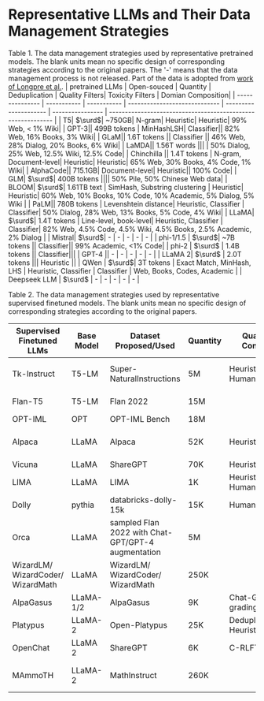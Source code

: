 # Representative LLMs and Their Data Management Strategies


Table 1. The data management strategies used by representative pretrained models. The blank units mean no specific design of corresponding strategies according to the original papers. The '-' means that the data management process is not released. Part of the data is adopted from [work of Longpre et al.](https://arxiv.org/abs/2305.13169).
| pretrained LLMs | Open-souced | Quantity    | Deduplication                 | Quality Filters| Toxicity Filters | Domian Composition|
| --------------- | ----------- | ----------- | ----------------------------- | --------------------- | ---------------- | ------------------------------------------------------------ |
| T5| $\surd$| ~750GB| N-gram| Heuristic| Heuristic| 99% Web, < 1% Wiki|
| GPT-3|| 499B tokens | MinHashLSH| Classifier|| 82% Web, 16% Books, 3% Wiki|
| GLaM|| 1.6T tokens || Classifier || 46% Web, 28% Dialog, 20% Books, 6% Wiki|
| LaMDA|| 1.56T words ||| | 50% Dialog, 25% Web, 12.5% Wiki, 12.5% Code|
| Chinchilla || 1.4T tokens | N-gram, Document-level| Heuristic| Heuristic| 65% Web, 30% Books, 4% Code, 1% Wiki|
| AlphaCode|| 715.1GB| Document-level| Heuristic|| 100% Code|
| GLM| $\surd$| 400B tokens |||| 50% Pile, 50% Chinese Web data|
| BLOOM| $\surd$| 1.61TB text | SimHash, Substring clustering | Heuristic| Heuristic| 60% Web, 10% Books, 10% Code, 10% Academic, 5% Dialog, 5% Wiki |
| PaLM|| 780B tokens | Levenshtein distance| Heuristic, Classifier | Classifier| 50% Dialog, 28% Web, 13% Books, 5% Code, 4% Wiki|
| LLaMA| $\surd$| 1.4T tokens | Line-level, book-level| Heuristic, Classifier | Classifier| 82% Web, 4.5% Code, 4.5% Wiki, 4.5% Books, 2.5% Academic, 2% Dialog |
| Mistral| $\surd$| - | - | - | - | - |
| phi-1/1.5 | $\surd$| ~7B tokens  || Classifier|| 99% Academic, <1% Code|
| phi-2 | $\surd$ | 1.4B tokens || Classifier|||
| GPT-4 || - | - | - | - | - |
| LLaMA 2| $\surd$ | 2.0T tokens ||| Heuristic ||
| QWen | $\surd$| 3T tokens | Exact Match, MinHash, LHS | Heuristic, Classifier | Classifier | Web, Books, Codes, Academic |
| Deepseek LLM | $\surd$ | - | - | - | - | - |


Table 2. The data management strategies used by representative supervised finetuned models. The blank units mean no specific design of corresponding strategies according to the original papers.

 | Supervised Finetuned LLMs | Base Model | Dataset Proposed/Used| Quantity | Quality Control | Diversity Control  | Complexity Enhancing | # of Tasks | Task Balancing |
| --------------------------------- | ---------- | -------------------------------------------------- | -------- | ------------------------ | ------------------ | ---------------------------- | ---------- | -------------------------- |
| Tk-Instruct | T5-LM | Super-NaturalInstructions | 5M | Heuristic, Human||| 1616 | Limited instances per task |
| Flan-T5 | T5-LM | Flan 2022 | 15M || Input Inversion || 1836 | Experiments, intuitions |
| OPT-IML| OPT | OPT-IML Bench | 18M |||| 2000| Experiments |
| Alpaca| LLaMA | Alpaca | 52K | Heuristic | ROUGE-L similarity || 80||
| Vicuna | LLaMA | ShareGPT | 70K | Heuristic ||||
| LIMA | LLaMA | LIMA | 1K| Heuristic, Human| Heuristic, Human||||
| Dolly | pythia | databricks-dolly-15k | 15K | Human |||||
| Orca | LLaMA | sampled Flan 2022 with Chat-GPT/GPT-4 augmentation | 5M ||| Chat-GPT/ GPT-4 augmentation ||                            |
| WizardLM/ WizardCoder/ WizardMath | LLaMA | WizardLM/ WizardCoder/ WizardMath | 250K || Evol-Instruct | Evol-Instruct |||
| AlpaGasus | LLaMA-1/2  | AlpaGasus | 9K | Chat-GPT grading |||||
| Platypus| LLaMA-2| Open-Platypus| 25K | Deduplication, Heuristic |||||
| OpenChat | LLaMA 2 | ShareGPT| 6K | C-RLFT |||||
| MAmmoTH  | LLaMA-2 | MathInstruct | 260K |||| 7 math fields | Combining CoT and PoT |
